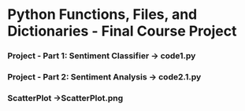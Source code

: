 # Python Functions, Files, and Dictionaries - Final Course Project

### Project - Part 1: Sentiment Classifier -> code1.py
### Project - Part 2: Sentiment Analysis -> code2.1.py
### ScatterPlot ->ScatterPlot.png

